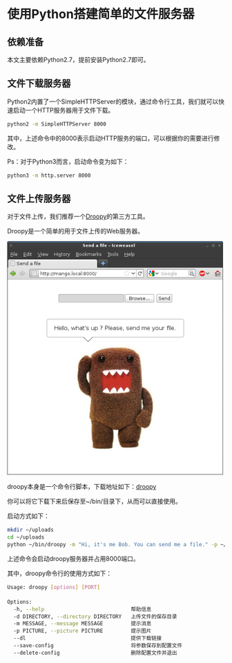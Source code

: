 # 使用Python搭建简单的文件服务器

## 依赖准备

本文主要依赖Python2.7，提前安装Python2.7即可。

## 文件下载服务器

Python2内置了一个SimpleHTTPServer的模块，通过命令行工具，我们就可以快速启动一个HTTP服务器用于文件下载。

```bash
python2 -m SimpleHTTPServer 8000
```

其中，上述命令中的8000表示启动HTTP服务的端口，可以根据你的需要进行修改。

Ps：对于Python3而言，启动命令变为如下：

```bash
python3 -m http.server 8000
```

## 文件上传服务器

对于文件上传，我们推荐一个[Droopy](http://stackp.online.fr/?spm=a2c6h.12873639.0.0.32284b63maAGSs&p=28)的第三方工具。

Droopy是一个简单的用于文件上传的Web服务器。

![droopy](./picture/droopy.png)

droopy本身是一个命令行脚本，下载地址如下：[droopy](http://stackp.online.fr/wp-content/uploads/droopy)

你可以将它下载下来后保存至~/bin/目录下，从而可以直接使用。

启动方式如下：

```bash
mkdir ~/uploads
cd ~/uploads
python ~/bin/droopy -m "Hi, it's me Bob. You can send me a file." -p ~/avatar.png
```

上述命令会启动droopy服务器并占用8000端口。

其中，droopy命令行的使用方式如下：

```bash
Usage: droopy [options] [PORT]

Options:
  -h, --help                            帮助信息
  -d DIRECTORY, --directory DIRECTORY   上传文件的保存目录
  -m MESSAGE, --message MESSAGE         提示消息
  -p PICTURE, --picture PICTURE         提示图片
  --dl                                  提供下载链接
  --save-config                         将参数保存到配置文件
  --delete-config                       删除配置文件并退出
```


